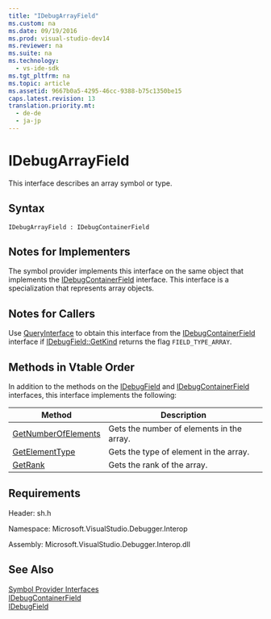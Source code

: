 ```yaml
---
title: "IDebugArrayField"
ms.custom: na
ms.date: 09/19/2016
ms.prod: visual-studio-dev14
ms.reviewer: na
ms.suite: na
ms.technology: 
  - vs-ide-sdk
ms.tgt_pltfrm: na
ms.topic: article
ms.assetid: 9667b0a5-4295-46cc-9388-b75c1350be15
caps.latest.revision: 13
translation.priority.mt: 
  - de-de
  - ja-jp
---
```

# IDebugArrayField
This interface describes an array symbol or type.  
  
## Syntax  
  
```  
IDebugArrayField : IDebugContainerField  
```  
  
## Notes for Implementers  
 The symbol provider implements this interface on the same object that implements the [IDebugContainerField](../vs140/IDebugContainerField.md) interface. This interface is a specialization that represents array objects.  
  
## Notes for Callers  
 Use [QueryInterface](../vs140/QueryInterface.md) to obtain this interface from the [IDebugContainerField](../vs140/IDebugContainerField.md) interface if [IDebugField::GetKind](../vs140/IDebugField--GetKind.md) returns the flag `FIELD_TYPE_ARRAY`.  
  
## Methods in Vtable Order  
 In addition to the methods on the [IDebugField](../vs140/IDebugField.md) and [IDebugContainerField](../vs140/IDebugContainerField.md) interfaces, this interface implements the following:  
  
|Method|Description|  
|------------|-----------------|  
|[GetNumberOfElements](../vs140/IDebugArrayField--GetNumberOfElements.md)|Gets the number of elements in the array.|  
|[GetElementType](../vs140/IDebugArrayField--GetElementType.md)|Gets the type of element in the array.|  
|[GetRank](../vs140/IDebugArrayField--GetRank.md)|Gets the rank of the array.|  
  
## Requirements  
 Header: sh.h  
  
 Namespace: Microsoft.VisualStudio.Debugger.Interop  
  
 Assembly: Microsoft.VisualStudio.Debugger.Interop.dll  
  
## See Also  
 [Symbol Provider Interfaces](../vs140/Symbol-Provider-Interfaces.md)   
 [IDebugContainerField](../vs140/IDebugContainerField.md)   
 [IDebugField](../vs140/IDebugField.md)